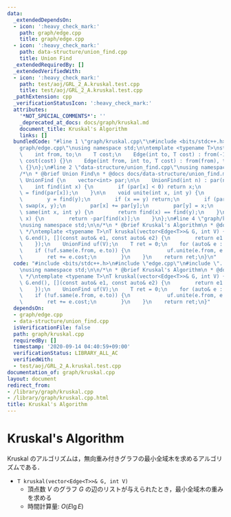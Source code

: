 ```yaml
---
data:
  _extendedDependsOn:
  - icon: ':heavy_check_mark:'
    path: graph/edge.cpp
    title: graph/edge.cpp
  - icon: ':heavy_check_mark:'
    path: data-structure/union_find.cpp
    title: Union Find
  _extendedRequiredBy: []
  _extendedVerifiedWith:
  - icon: ':heavy_check_mark:'
    path: test/aoj/GRL_2_A.kruskal.test.cpp
    title: test/aoj/GRL_2_A.kruskal.test.cpp
  _pathExtension: cpp
  _verificationStatusIcon: ':heavy_check_mark:'
  attributes:
    '*NOT_SPECIAL_COMMENTS*': ''
    _deprecated_at_docs: docs/graph/kruskal.md
    document_title: Kruskal's Algorithm
    links: []
  bundledCode: "#line 1 \"graph/kruskal.cpp\"\n#include <bits/stdc++.h>\n#line 2 \"\
    graph/edge.cpp\"\nusing namespace std;\n\ntemplate <typename T>\nstruct Edge {\n\
    \    int from, to;\n    T cost;\n    Edge(int to, T cost) : from(-1), to(to),\
    \ cost(cost) {}\n    Edge(int from, int to, T cost) : from(from), to(to), cost(cost)\
    \ {}\n};\n#line 2 \"data-structure/union_find.cpp\"\nusing namespace std;\n\n\
    /*\n * @brief Union Find\n * @docs docs/data-structure/union_find.md\n */\nstruct\
    \ UnionFind {\n    vector<int> par;\n\n    UnionFind(int n) : par(n, -1) {}\n\n\
    \    int find(int x) {\n        if (par[x] < 0) return x;\n        return par[x]\
    \ = find(par[x]);\n    }\n\n    void unite(int x, int y) {\n        x = find(x);\n\
    \        y = find(y);\n        if (x == y) return;\n        if (par[x] > par[y])\
    \ swap(x, y);\n        par[x] += par[y];\n        par[y] = x;\n    }\n\n    bool\
    \ same(int x, int y) {\n        return find(x) == find(y);\n    }\n\n    int size(int\
    \ x) {\n        return -par[find(x)];\n    }\n};\n#line 4 \"graph/kruskal.cpp\"\
    \nusing namespace std;\n\n/*\n * @brief Kruskal's Algorithm\n * @docs docs/graph/kruskal.md\n\
    \ */\ntemplate <typename T>\nT kruskal(vector<Edge<T>>& G, int V) {\n    sort(G.begin(),\
    \ G.end(), [](const auto& e1, const auto& e2) {\n        return e1.cost < e2.cost;\n\
    \    });\n    UnionFind uf(V);\n    T ret = 0;\n    for (auto& e : G) {\n    \
    \    if (!uf.same(e.from, e.to)) {\n            uf.unite(e.from, e.to);\n    \
    \        ret += e.cost;\n        }\n    }\n    return ret;\n}\n"
  code: "#include <bits/stdc++.h>\n#include \"edge.cpp\"\n#include \"../data-structure/union_find.cpp\"\
    \nusing namespace std;\n\n/*\n * @brief Kruskal's Algorithm\n * @docs docs/graph/kruskal.md\n\
    \ */\ntemplate <typename T>\nT kruskal(vector<Edge<T>>& G, int V) {\n    sort(G.begin(),\
    \ G.end(), [](const auto& e1, const auto& e2) {\n        return e1.cost < e2.cost;\n\
    \    });\n    UnionFind uf(V);\n    T ret = 0;\n    for (auto& e : G) {\n    \
    \    if (!uf.same(e.from, e.to)) {\n            uf.unite(e.from, e.to);\n    \
    \        ret += e.cost;\n        }\n    }\n    return ret;\n}"
  dependsOn:
  - graph/edge.cpp
  - data-structure/union_find.cpp
  isVerificationFile: false
  path: graph/kruskal.cpp
  requiredBy: []
  timestamp: '2020-09-14 04:40:59+09:00'
  verificationStatus: LIBRARY_ALL_AC
  verifiedWith:
  - test/aoj/GRL_2_A.kruskal.test.cpp
documentation_of: graph/kruskal.cpp
layout: document
redirect_from:
- /library/graph/kruskal.cpp
- /library/graph/kruskal.cpp.html
title: Kruskal's Algorithm
---
```

# Kruskal's Algorithm

Kruskal のアルゴリズムは，無向重み付きグラフの最小全域木を求めるアルゴリズムである．

- `T kruskal(vector<Edge<T>>& G, int V)`
    - 頂点数 $V$ のグラフ $G$ の辺のリストが与えられたとき，最小全域木の重みを求める
    - 時間計算量: $O(E\lg E)$